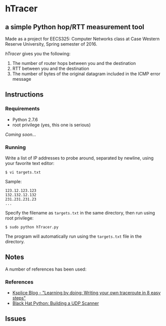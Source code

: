 # hTracer
## a simple Python hop/RTT measurement tool
Made as a project for EECS325: Computer Networks class at Case Western Reserve University, Spring semester of 2016.

*hTracer* gives you the following:

1. The number of router hops between you and the destination
2. RTT between you and the destination
3. The number of bytes of the original datagram included in the ICMP error message

## Instructions
### Requirements
- Python 2.7.6
- root privilege (yes, this one is serious)

*Coming soon...*

### Running
Write a list of IP addresses to probe around, separated by newline, using your favorite text editor:

```
$ vi targets.txt
```

Sample:

```
123.12.123.123
132.132.12.132
231.231.231.23
...
```

Specify the filename as `targets.txt` in the same directory, then run using root privilege:

```
$ sudo python hTracer.py
```

The program will automatically run using the `targets.txt` file in the directory.

## Notes

A number of references has been used:

### References

- [Ksplice Blog - "Learning by doing: Writing your own traceroute in 8 easy steps"](https://blogs.oracle.com/ksplice/entry/learning_by_doing_writing_your)
- [Black Hat Python: Building a UDP Scanner](http://bt3gl.github.io/black-hat-python-building-a-udp-scanner.html)

## Issues